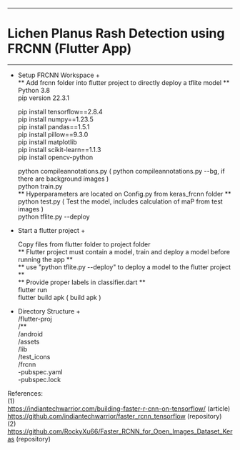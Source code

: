 -----------------------------------  
# Lichen Planus Rash Detection using FRCNN (Flutter App)
-----------------------------------  
+ Setup FRCNN Workspace +   
  ** Add frcnn folder into flutter project to directly deploy a tflite model **  
  Python 3.8  
  pip version 22.3.1  

  pip install tensorflow==2.8.4  
  pip install numpy==1.23.5  
  pip install pandas==1.5.1  
  pip install pillow==9.3.0  
  pip install matplotlib  
  pip install scikit-learn==1.1.3  
  pip install opencv-python  

  python compileannotations.py ( python compileannotations.py --bg, if there are background images )  
  python train.py  
  ** Hyperparameters are located on Config.py from keras_frcnn folder **  
  python test.py ( Test the model, includes calculation of maP from test images )  
  python tflite.py --deploy  

+ Start a flutter project  +  

  Copy files from flutter folder to project folder  
  ** Flutter project must contain a model, train and deploy a model before running the app **  
  ** use "python tflite.py --deploy" to deploy a model to the flutter project **  
  ** Provide proper labels in classifier.dart **  
  flutter run  
  flutter build apk ( build apk )  
  
 + Directory Structure +  
     /flutter-proj   
     /**  
     /android  
     /assets     
     /lib  
     /test_icons  
     /frcnn  
     -pubspec.yaml  
     -pubspec.lock  
     

References:  
(1)  
https://indiantechwarrior.com/building-faster-r-cnn-on-tensorflow/ (article)  
https://github.com/indiantechwarrior/faster_rcnn_tensorflow (repository)  
(2)  
https://github.com/RockyXu66/Faster_RCNN_for_Open_Images_Dataset_Keras (repository)  
